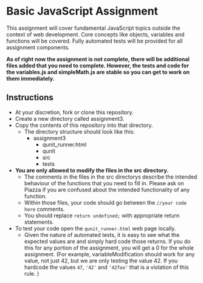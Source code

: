 Basic JavaScript Assignment
===========================

This assignment will cover fundamental JavaScript topics outside the context of web development. Core concepts like objects, variables and functions will be covered. Fully automated tests will be provided for all assignment components.

**As of right now the assignment is not complete, there will be additional files added that you need to complete. However, the tests and code for the variables.js and simpleMath.js are stable so you can get to work on them immediately.**

Instructions
------------

- At your discretion, fork or clone this repository.
- Create a new directory called assignment3.
- Copy the contents of this repository into that directory.
  - The directory structure should look like this:
    - assignment3
      - qunit_runner.html
      - qunit
      - src
      - tests
- **You are only allowed to modify the files in the src directory.**
  - The comments in the files in the src directorys describe the intended behaviour of the functions that you need to fill in. Please ask on Piazza if you are confused about the intended functionality of any function.
  - Within those files, your code should go between the `//your code here` comments.
  - You should replace `return undefined;` with appropriate return statements.
- To test your code open the `qunit_runner.html` web page locally.
  - Given the nature of automated tests, it is easy to see what the expected values are and simply hard code those returns. If you do this for any portion of the assignment, you will get a 0 for the whole assignment. (For example, variableModification should work for any value, not just 42, but we are only testing the value 42. If you hardcode the values `47`, `'42'` and `'42foo'` that is a violation of this rule. )
      
